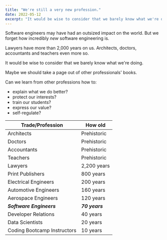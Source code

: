 ```yaml
---
title: "We're still a very new profession."
date: 2022-05-12
excerpt: "It would be wise to consider that we barely know what we're doing. Maybe we should take a page out of other professionals' books."
---
```


Software engineers may have had an outsized impact on the world. But we forget how incredibly *new* software engineering is. 

Lawyers have more than 2,000 years on us. Architects, doctors, accountants and teachers even more so.

It would be wise to consider that we barely know what we're doing. 

Maybe we should take a page out of other professionals' books.

Can we learn from other professions how to:
* explain what we do better?
* protect our interests?
* train our students?
* express our value?
* self-regulate?

|Trade/Profession|How old|
|-----|---|
|Architects|Prehistoric|
|Doctors|Prehistoric|
|Accountants|Prehistoric|
|Teachers|Prehistoric|
|Lawyers| 2,200 years|
|Print Publishers|800 years|
|Electrical Engineers|200 years|
|Automotive Engineers|160 years|
|Aerospace Engineers|120 years|
|***Software Engineers***|***70 years***|
|Developer Relations|40 years|
|Data Scientists|20 years|
|Coding Bootcamp Instructors|10 years|

